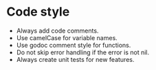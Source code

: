 # Code style

- Always add code comments.
- Use camelCase for variable names.
- Use godoc comment style for functions.
- Do not skip error handling if the error is not nil.
- Always create unit tests for new features.
